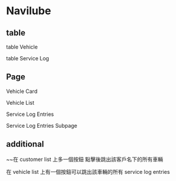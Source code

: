 # Navilube

## table
table Vehicle

table Service Log

## Page
Vehicle Card

Vehicle List

Service Log Entries

Service Log Entries Subpage

## additional
~~在 customer list 上多一個按鈕
點擊後跳出該客戶名下的所有車輛

在 vehicle list 上有一個按鈕可以跳出該車輛的所有 service log entries

